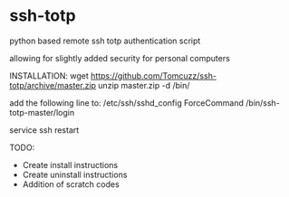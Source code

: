 ssh-totp
========

python based remote ssh totp authentication script

allowing for slightly added security for personal computers


INSTALLATION:
wget https://github.com/Tomcuzz/ssh-totp/archive/master.zip
unzip master.zip -d /bin/

add the following line to: /etc/ssh/sshd_config
ForceCommand /bin/ssh-totp-master/login

service ssh restart


TODO:
 - Create install instructions
 - Create uninstall instructions
 - Addition of scratch codes

